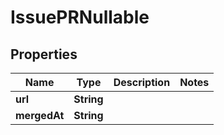 

# IssuePRNullable


## Properties

| Name | Type | Description | Notes |
|------------ | ------------- | ------------- | -------------|
|**url** | **String** |  |  |
|**mergedAt** | **String** |  |  |



